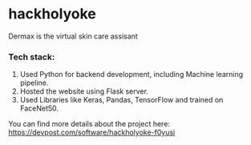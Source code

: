 # hackholyoke
Dermax is the virtual skin care assisant

### Tech stack:
1. Used Python for backend development, including Machine learning pipeline.
2. Hosted the website using Flask server.
3. Used Libraries like Keras, Pandas, TensorFlow and trained on FaceNet50.

You can find more details about the project here:
https://devpost.com/software/hackholyoke-f0yusi
